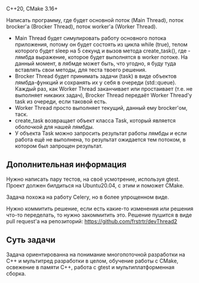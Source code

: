 C++20, CMake 3.16+

Написать программу, где будет основной поток (Main Thread), поток brocker'a (Brocker Thread), поток worker'a (Worker Thread).
- Main Thread будет симулировать работу основного потока приложения, потому он будет состоять из цикла while (true), телом которого будет sleep на 5 секунд и вызов метода create_task(<lambda>), где <lambda> - лямбда выражение, которое будет выполнятся в worker потоке. На данный момент, в лябмде может быть, что угодно, я буду туда вставлять свои методы, для теста твоего решения.
- Brocker Thread будет принимать задачи (task) в виде объектов лямбда-функций и сохранять их у себя в очереди (std::queue). Каждый раз, как Worker Thread заканчивает или простаивает (т.е. не выполняет никаких задач), Brocker Thread передаёт Worker Thread'у task из очереди, если таковой есть.
- Worker Thread просто выполняет текущий, данный ему brocker'ом, таск.
- create_task возвращает объект класса Task, который является оболочкой для нашей лямбды.
- У объекта Task можно запросить результат работы лямбды и если работа ещё не выполнена, то результат ожидается тем потоком, в котором был запрощен результат.

Дополнительная информация
-------------------------
Нужно написать пару тестов, на своё усмотрение, используя gtest.
Проект должен билдиться на Ubuntu20.04, с этим и поможет CMake.

Задача похожа на работу Celery, но в более упрощенном виде.

Нужно коммитить решение, если есть какие-то изменения или решения что-то переделать, то нужно закоммитить это.
Решение пушится в виде pull request'a на репозиторий: https://github.com/frstrtr/devThread2

Суть задачи
-------------------------
Задача ориентированна на понимание многопоточной разработки на C++ и мультитред разработки в целом, обучение работы с CMake, освежение в памяти C++, работа с gtest и мультиплатформенная сборка.
